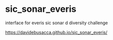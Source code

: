 # sic_sonar_everis
interface for everis sic sonar d diversity challenge

https://davidebusacca.github.io/sic_sonar_everis/
